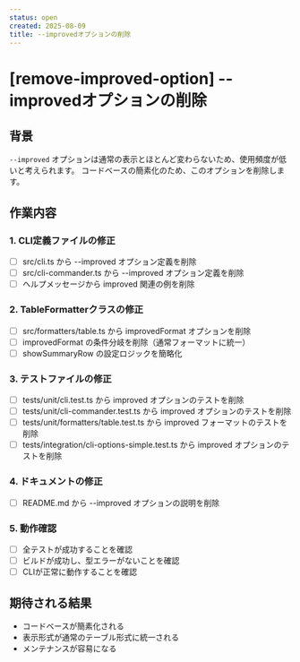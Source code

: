 ```yaml
---
status: open
created: 2025-08-09
title: --improvedオプションの削除
---
```


# [remove-improved-option] --improvedオプションの削除

## 背景
`--improved` オプションは通常の表示とほとんど変わらないため、使用頻度が低いと考えられます。
コードベースの簡素化のため、このオプションを削除します。

## 作業内容

### 1. CLI定義ファイルの修正
- [ ] src/cli.ts から --improved オプション定義を削除
- [ ] src/cli-commander.ts から --improved オプション定義を削除
- [ ] ヘルプメッセージから improved 関連の例を削除

### 2. TableFormatterクラスの修正
- [ ] src/formatters/table.ts から improvedFormat オプションを削除
- [ ] improvedFormat の条件分岐を削除（通常フォーマットに統一）
- [ ] showSummaryRow の設定ロジックを簡略化

### 3. テストファイルの修正
- [ ] tests/unit/cli.test.ts から improved オプションのテストを削除
- [ ] tests/unit/cli-commander.test.ts から improved オプションのテストを削除
- [ ] tests/unit/formatters/table.test.ts から improved フォーマットのテストを削除
- [ ] tests/integration/cli-options-simple.test.ts から improved オプションのテストを削除

### 4. ドキュメントの修正
- [ ] README.md から --improved オプションの説明を削除

### 5. 動作確認
- [ ] 全テストが成功することを確認
- [ ] ビルドが成功し、型エラーがないことを確認
- [ ] CLIが正常に動作することを確認

## 期待される結果
- コードベースが簡素化される
- 表示形式が通常のテーブル形式に統一される
- メンテナンスが容易になる
